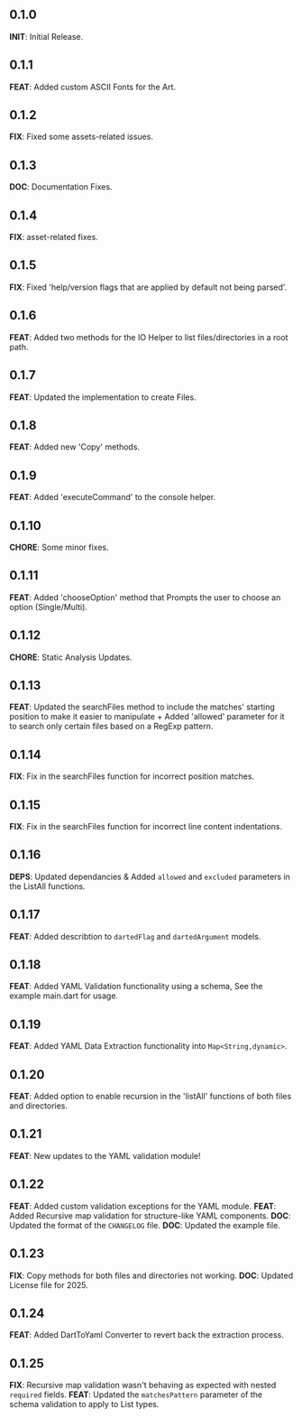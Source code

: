 ## 0.1.0

**INIT**: Initial Release.

## 0.1.1

**FEAT**: Added custom ASCII Fonts for the Art.

## 0.1.2

**FIX**: Fixed some assets-related issues.

## 0.1.3

**DOC**: Documentation Fixes.

## 0.1.4

**FIX**: asset-related fixes.

## 0.1.5

**FIX**: Fixed 'help/version flags that are applied by default not being parsed'.

## 0.1.6

**FEAT**: Added two methods for the IO Helper to list files/directories in a root path.

## 0.1.7

**FEAT**: Updated the implementation to create Files.

## 0.1.8

**FEAT**: Added new 'Copy' methods.

## 0.1.9

**FEAT**: Added 'executeCommand' to the console helper.

## 0.1.10

**CHORE**: Some minor fixes.

## 0.1.11

**FEAT**: Added 'chooseOption' method that Prompts the user to choose an option (Single/Multi).

## 0.1.12

**CHORE**: Static Analysis Updates.

## 0.1.13

**FEAT**: Updated the searchFiles method to include the matches' starting position to make it easier to manipulate + Added 'allowed' parameter for it to search only certain files based on a RegExp pattern.

## 0.1.14

**FIX**: Fix in the searchFiles function for incorrect position matches.

## 0.1.15

**FIX**: Fix in the searchFiles function for incorrect line content indentations.

## 0.1.16

**DEPS**: Updated dependancies & Added `allowed` and `excluded` parameters in the ListAll functions.

## 0.1.17

**FEAT**: Added describtion to `dartedFlag` and `dartedArgument` models.

## 0.1.18

**FEAT**: Added YAML Validation functionality using a schema, See the example main.dart for usage.

## 0.1.19

**FEAT**: Added YAML Data Extraction functionality into `Map<String,dynamic>`.

## 0.1.20

**FEAT**: Added option to enable recursion in the 'listAll' functions of both files and directories.

## 0.1.21

**FEAT**: New updates to the YAML validation module!

## 0.1.22

**FEAT**: Added custom validation exceptions for the YAML module.
**FEAT**: Added Recursive map validation for structure-like YAML components.
**DOC**: Updated the format of the `CHANGELOG` file.
**DOC**: Updated the example file.

## 0.1.23

**FIX**: Copy methods for both files and directories not working.
**DOC**: Updated License file for 2025.

## 0.1.24

**FEAT**: Added DartToYaml Converter to revert back the extraction process.

## 0.1.25

**FIX**: Recursive map validation wasn't behaving as expected with nested `required` fields.
**FEAT**: Updated the `matchesPattern` parameter of the schema validation to apply to List types.
